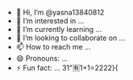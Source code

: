 - 👋 Hi, I’m @yasna13840812
- 👀 I’m interested in ...
- 🌱 I’m currently learning ...
- 💞️ I’m looking to collaborate on ...
- 📫 How to reach me ...
- 😄 Pronouns: ...
- ⚡ Fun fact: ...
31"🈶1+1=2222}{
<!---
yasna13840812/yasna13840812 is a ✨ special ✨ repository because its `README.md` (this file) appears on your GitHub profile.
